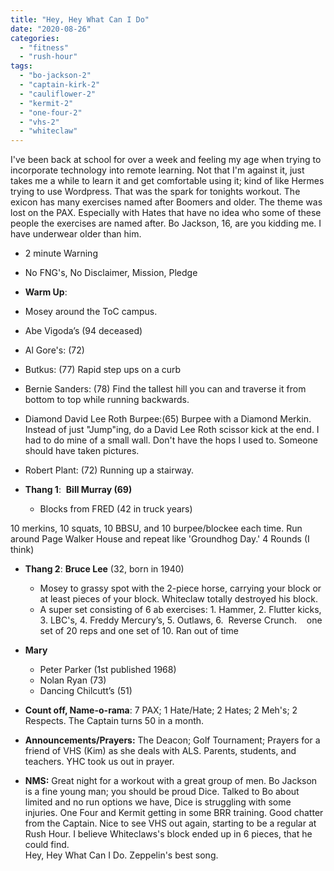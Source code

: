 ```yaml
---
title: "Hey, Hey What Can I Do"
date: "2020-08-26"
categories: 
  - "fitness"
  - "rush-hour"
tags: 
  - "bo-jackson-2"
  - "captain-kirk-2"
  - "cauliflower-2"
  - "kermit-2"
  - "one-four-2"
  - "vhs-2"
  - "whiteclaw"
---
```


I've been back at school for over a week and feeling my age when trying to incorporate technology into remote learning. Not that I'm against it, just takes me a while to learn it and get comfortable using it; kind of like Hermes trying to use Wordpress. That was the spark for tonights workout. The exicon has many exercises named after Boomers and older. The theme was lost on the PAX. Especially with Hates that have no idea who some of these people the exercises are named after. Bo Jackson, 16, are you kidding me. I have underwear older than him.

- 2 minute Warning
- No FNG's, No Disclaimer, Mission, Pledge

- **Warm Up**:
- Mosey around the ToC campus. 

- Abe Vigoda’s (94 deceased)
- Al Gore's: (72)
- Butkus: (77) Rapid step ups on a curb
- Bernie Sanders: (78) Find the tallest hill you can and traverse it from bottom to top while running backwards.
- Diamond David Lee Roth Burpee:(65) Burpee with a Diamond Merkin. Instead of just "Jump"ing, do a David Lee Roth scissor kick at the end. I had to do mine of a small wall. Don't have the hops I used to. Someone should have taken pictures.
- Robert Plant: (72) Running up a stairway.

- **Thang 1**:  **Bill Murray (69)** 
    - Blocks from FRED (42 in truck years)

10 merkins, 10 squats, 10 BBSU, and 10 burpee/blockee each time. Run around Page Walker House and repeat like 'Groundhog Day.' 4 Rounds (I think)

- **Thang 2**: **Bruce Lee** (32, born in 1940)
    - Mosey to grassy spot with the 2-piece horse, carrying your block or at least pieces of your block. Whiteclaw totally destroyed his block. 
    - A super set consisting of 6 ab exercises: 1. Hammer, 2. Flutter kicks, 3. LBC's, 4. Freddy Mercury’s, 5. Outlaws, 6.  Reverse Crunch.    one set of 20 reps and one set of 10. Ran out of time

- **Mary**
    - Peter Parker (1st published 1968)
    - Nolan Ryan (73)
    - Dancing Chilcutt’s (51)

- **Count off, Name-o-rama**: 7 PAX; 1 Hate/Hate; 2 Hates; 2 Meh's; 2 Respects. The Captain turns 50 in a month.
- **Announcements/Prayers:** The Deacon; Golf Tournament; Prayers for a friend of VHS (Kim) as she deals with ALS. Parents, students, and teachers. YHC took us out in prayer.
- **NMS:** Great night for a workout with a great group of men. Bo Jackson is a fine young man; you should be proud Dice. Talked to Bo about limited and no run options we have, Dice is struggling with some injuries. One Four and Kermit getting in some BRR training. Good chatter from the Captain. Nice to see VHS out again, starting to be a regular at Rush Hour. I believe Whiteclaws's block ended up in 6 pieces, that he could find.  
    Hey, Hey What Can I Do. Zeppelin's best song.
